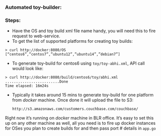 ### Automated toy-builder:


### Steps:

* Have the OS and toy build xml file name handy, you will need this
  to fire request to web-service.
* To get the list of supported platforms for creating toy builds:

```
> curl http://docker:8080/OS
[“centos6”,”centos7”,”ubuntu12”,”ubuntu14”,”debian7”]
```

* To generate toy-build for centos6 using `toy/toy-abhi.xml`, 
  API call would look like:

```
> curl http://docker:8080/build/centos6/toy/abhi.xml
.........................Done
Time elapsed: 16m24s
````

* Typically it takes around 15 mins to generate toy-build for one platform
  from *docker* machine. Once done it will upload the file to S3:

  ```
  http://s3.amazonaws.com/customers.couchbase.com/couchbase/
  ```

Right now it’s running on *docker* machine in BLR office.
It’s easy to set this up on any other machine as well, all you need is
to fire up docker instances for OSes you plan to create builds for and
then pass port # details in `app.go`
